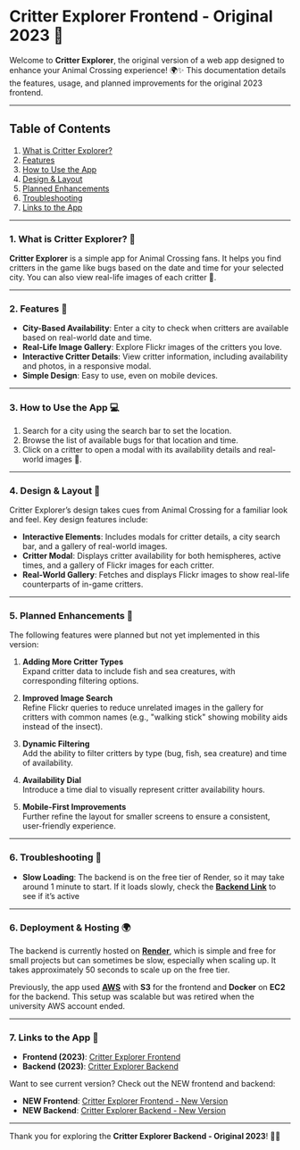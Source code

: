 # Critter Explorer Frontend - Original 2023 🦋

Welcome to **Critter Explorer**, the original version of a web app designed to enhance your Animal Crossing experience! 🌍✨ This documentation details the features, usage, and planned improvements for the original 2023 frontend.

---

## Table of Contents
1. [What is Critter Explorer?](#1-what-is-critter-explorer-)
2. [Features](#2-features-)
3. [How to Use the App](#3-how-to-use-the-app-)
4. [Design & Layout](#4-design--layout-)
5. [Planned Enhancements](#5-planned-enhancements-)
6. [Troubleshooting](#6-troubleshooting-)
7. [Links to the App](#7-links-to-the-app-)

---

### 1. What is Critter Explorer? 🐞
**Critter Explorer** is a simple app for Animal Crossing fans. It helps you find critters in the game like bugs based on the date and time for your selected city. You can also view real-life images of each critter 🌸.

---

### 2. Features 🌟
- **City-Based Availability**: Enter a city to check when critters are available based on real-world date and time.  
- **Real-Life Image Gallery**: Explore Flickr images of the critters you love.  
- **Interactive Critter Details**: View critter information, including availability and photos, in a responsive modal.  
- **Simple Design**: Easy to use, even on mobile devices.  

---

### 3. How to Use the App 💻
1. Search for a city using the search bar to set the location.  
2. Browse the list of available bugs for that location and time.  
3. Click on a critter to open a modal with its availability details and real-world images 🦋.  

---

### 4. Design & Layout 🎨
Critter Explorer’s design takes cues from Animal Crossing for a familiar look and feel. Key design features include:

- **Interactive Elements**: Includes modals for critter details, a city search bar, and a gallery of real-world images.  
- **Critter Modal**: Displays critter availability for both hemispheres, active times, and a gallery of Flickr images for each critter.  
- **Real-World Gallery**: Fetches and displays Flickr images to show real-life counterparts of in-game critters.  

---

### 5. Planned Enhancements 🚀
The following features were planned but not yet implemented in this version:

1. **Adding More Critter Types**  
   Expand critter data to include fish and sea creatures, with corresponding filtering options.  

2. **Improved Image Search**  
   Refine Flickr queries to reduce unrelated images in the gallery for critters with common names (e.g., "walking stick" showing mobility aids instead of the insect).  

3. **Dynamic Filtering**  
   Add the ability to filter critters by type (bug, fish, sea creature) and time of availability.  

4. **Availability Dial**  
   Introduce a time dial to visually represent critter availability hours.  

5. **Mobile-First Improvements**  
   Further refine the layout for smaller screens to ensure a consistent, user-friendly experience.  

---

### 6. Troubleshooting 🔧
- **Slow Loading**: The backend is on the free tier of Render, so it may take around 1 minute to start. If it loads slowly, check the [**Backend Link**](https://critter-explorer-backend.onrender.com/) to see if it’s active

---

### 6. Deployment & Hosting 🌍

The backend is currently hosted on [**Render**](https://render.com/), which is simple and free for small projects but can sometimes be slow, especially when scaling up. It takes approximately 50 seconds to scale up on the free tier.

Previously, the app used [**AWS**](https://aws.amazon.com/) with **S3** for the frontend and **Docker** on **EC2** for the backend. This setup was scalable but was retired when the university AWS account ended.

---

### 7. Links to the App 🔗
- **Frontend (2023)**: [Critter Explorer Frontend](https://critter-explorer-original2023.netlify.app/)
- **Backend (2023)**: [Critter Explorer Backend](https://critter-explorer-backend-original2023.onrender.com/)


Want to see current version? Check out the NEW frontend and backend:
- **NEW Frontend**: [Critter Explorer Frontend - New Version](https://critter-explorer.netlify.app/)
- **NEW Backend**: [Critter Explorer Backend - New Version](https://critter-explorer-backend.onrender.com/)

---

Thank you for exploring the **Critter Explorer Backend - Original 2023**! 🦋✨
